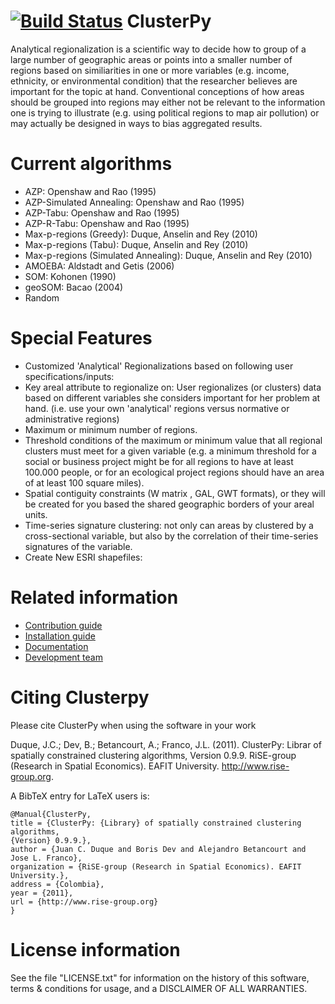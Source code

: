 [![Build Status](https://travis-ci.org/clusterpy/clusterpy.png?branch=master)](https://travis-ci.org/clusterpy/clusterpy)
ClusterPy
=========

Analytical regionalization is a scientific way to decide how to group of a large
number of geographic areas or points into a smaller number of regions based on
similiarities in one or more variables (e.g. income, ethnicity, or environmental
condition) that the researcher believes are important for the topic at hand.
Conventional conceptions of how areas should be grouped into regions may either
not be relevant to the information one is trying to illustrate (e.g. using
political regions to map air pollution) or may actually be designed in ways to
bias aggregated results.


Current algorithms
==================
 * AZP: Openshaw and Rao (1995)
 * AZP-Simulated Annealing: Openshaw and Rao (1995)
 * AZP-Tabu: Openshaw and Rao (1995)
 * AZP-R-Tabu: Openshaw and Rao (1995)
 * Max-p-regions (Greedy): Duque, Anselin and Rey (2010)
 * Max-p-regions (Tabu): Duque, Anselin and Rey (2010)
 * Max-p-regions (Simulated Annealing): Duque, Anselin and Rey (2010)
 * AMOEBA: Aldstadt and Getis (2006)
 * SOM: Kohonen (1990)
 * geoSOM: Bacao (2004)
 * Random

Special Features
================
 * Customized 'Analytical' Regionalizations based on following user
 specifications/inputs:
  * Key areal attribute to regionalize on: User regionalizes (or clusters) data
  based on different variables she considers important for her problem at hand.
  (i.e. use your own 'analytical' regions versus normative or administrative
  regions)
  * Maximum or minimum number of regions.
  * Threshold conditions of the maximum or minimum value that all regional
  clusters must meet for a given variable (e.g. a minimum threshold for a social
  or business project might be for all regions to have at least 100.000 people,
  or for an ecological project regions should have an area of at least 100
  square miles).
  * Spatial contiguity constraints (W matrix , GAL, GWT formats), or they will
  be created for you based the shared geographic borders of your areal units.
  * Time-series signature clustering: not only can areas by clustered by a
  cross-sectional variable, but also by the correlation of their time-series
  signatures of the variable.
 * Create New ESRI shapefiles:


Related information
===================
  * [Contribution guide](https://github.com/sergiobuj/clusterpy/wiki/Contribution)
  * [Installation guide](https://github.com/sergiobuj/clusterpy/wiki/Installation)
  * [Documentation](http://www.rise-group.org/risem/clusterpy/index.html)
  * [Development team](https://github.com/sergiobuj/clusterpy/wiki/Team)

Citing Clusterpy
================
Please cite ClusterPy when using the software in your work

Duque, J.C.; Dev, B.; Betancourt, A.; Franco, J.L. (2011). ClusterPy: Librar
of spatially constrained clustering algorithms, Version 0.9.9. RiSE-group
(Research in Spatial Economics). EAFIT University. http://www.rise-group.org.

A BibTeX entry for LaTeX users is:
```
@Manual{ClusterPy,
title = {ClusterPy: {Library} of spatially constrained clustering algorithms,
{Version} 0.9.9.},
author = {Juan C. Duque and Boris Dev and Alejandro Betancourt and Jose L. Franco},
organization = {RiSE-group (Research in Spatial Economics). EAFIT University.},
address = {Colombia},
year = {2011},
url = {http://www.rise-group.org}
}
```

License information
===================
See the file "LICENSE.txt" for information on the history of this software, terms
& conditions for usage, and a DISCLAIMER OF ALL WARRANTIES.
